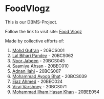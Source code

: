 # FoodVlogz
This is our DBMS-Project.

Follow the link to visit site: [Food Vlogz](https://its-gufran.github.io/FoodVlogz/frontend/)

Made by collective efforts of:
1. [Mohd Gufran](https://github.com/Its-Gufran) - 20BCS001
2. [Lal Bihari Pandey](https://github.com/xpandeyed) - 20BCS062
3. [Noor Jabeen](https://github.com/NoorJabeen) - 20BCS045
4. [Saamiya Ahsan](https://github.com/saamiyaahsan) - 20BEC010
5. [Adnan Ilahi](https://github.com/Adnanilahi) - 20BCS007
6. [Mohammad Ayoob Bhat](https://github.com/AYOOBBHAT) - 20BCS039
7. [Ejaz Ahmed](https://github.com/ejaz-jmi) - 20BEC024
8. [Viraj Varshney](https://github.com/viraj-v) - 20BCS071
9. [Mohammad Ilham Hasan Khan](https://github.com/ilhxmkh) - 20BEE054
